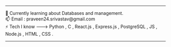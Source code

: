 <hr>  
 🌱 Currently learning about Databases and management. <br>
 📫 Email : praveen24.srivastav@gmail.com<BR>
 ⚡️ Tech I know ---> Python , C , React.js ,  Express.js , PostgreSQL , JS , Node.js , HTML , CSS .

 <hr> 

<!--

**praveen24sriv/praveen24sriv** is a ✨ _special_ ✨ repository because its `README.md` (this file) appears on your GitHub profile.

Here are some ideas to get you started:

- 🔭 I’m currently working on ...
- 
- 👯 I’m looking to collaborate on ...
- 🤔 I’m looking for help with ...
- 💬 Ask me about ...
- 📫 How to reach me: ...
- 😄 Pronouns: ...
- ⚡ Fun fact: ...
-->
